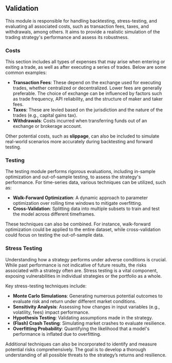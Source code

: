 ## Validation  

This module is responsible for handling backtesting, stress-testing, and evaluating all associated costs, such as transaction fees, taxes, and withdrawals, among others. It aims to provide a realistic simulation of the trading strategy's performance and assess its robustness.  

### Costs  

This section includes all types of expenses that may arise when entering or exiting a trade, as well as after executing a series of trades. Below are some common examples:  

- **Transaction Fees**: These depend on the exchange used for executing trades, whether centralized or decentralized. Lower fees are generally preferable. The choice of exchange can be influenced by factors such as trade frequency, API reliability, and the structure of maker and taker fees.  
- **Taxes**: These are levied based on the jurisdiction and the nature of the trades (e.g., capital gains tax).  
- **Withdrawals**: Costs incurred when transferring funds out of an exchange or brokerage account.  

Other potential costs, such as **slippage**, can also be included to simulate real-world scenarios more accurately during backtesting and forward testing.  

### Testing  

The testing module performs rigorous evaluations, including in-sample optimization and out-of-sample testing, to assess the strategy's performance. For time-series data, various techniques can be utilized, such as:  

- **Walk-Forward Optimization**: A dynamic approach to parameter optimization over rolling time windows to mitigate overfitting.  
- **Cross-Validation**: Splitting data into multiple subsets to train and test the model across different timeframes.  

These techniques can also be combined. For instance, walk-forward optimization could be applied to the entire dataset, while cross-validation could focus on testing the out-of-sample data.  

### Stress Testing  

Understanding how a strategy performs under adverse conditions is crucial. While past performance is not indicative of future results, the risks associated with a strategy often are. Stress testing is a vital component, exposing vulnerabilities in individual strategies or the portfolio as a whole.  

Key stress-testing techniques include:  

- **Monte Carlo Simulations**: Generating numerous potential outcomes to evaluate risk and return under different market conditions.  
- **Sensitivity Analysis**: Assessing how changes in input variables (e.g., volatility, fees) impact performance.  
- **Hypothesis Testing**: Validating assumptions made in the strategy.  
- **(Flash) Crash Testing**: Simulating market crashes to evaluate resilience.  
- **Overfitting Probability**: Quantifying the likelihood that a model's performance is inflated due to overfitting.  

Additional techniques can also be incorporated to identify and measure potential risks comprehensively. The goal is to develop a thorough understanding of all possible threats to the strategy’s returns and resilience.  
